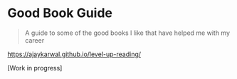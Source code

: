 # Good Book Guide
> A guide to some of the good books I like that have helped me with my career

https://ajaykarwal.github.io/level-up-reading/

[Work in progress]
